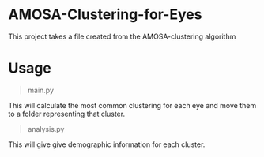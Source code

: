 # AMOSA-Clustering-for-Eyes
This project takes a file created from the AMOSA-clustering algorithm 

# Usage

> main.py

This will calculate the most common clustering for each eye and move them to a folder representing that cluster.

> analysis.py

This will give give demographic information for each cluster. 
